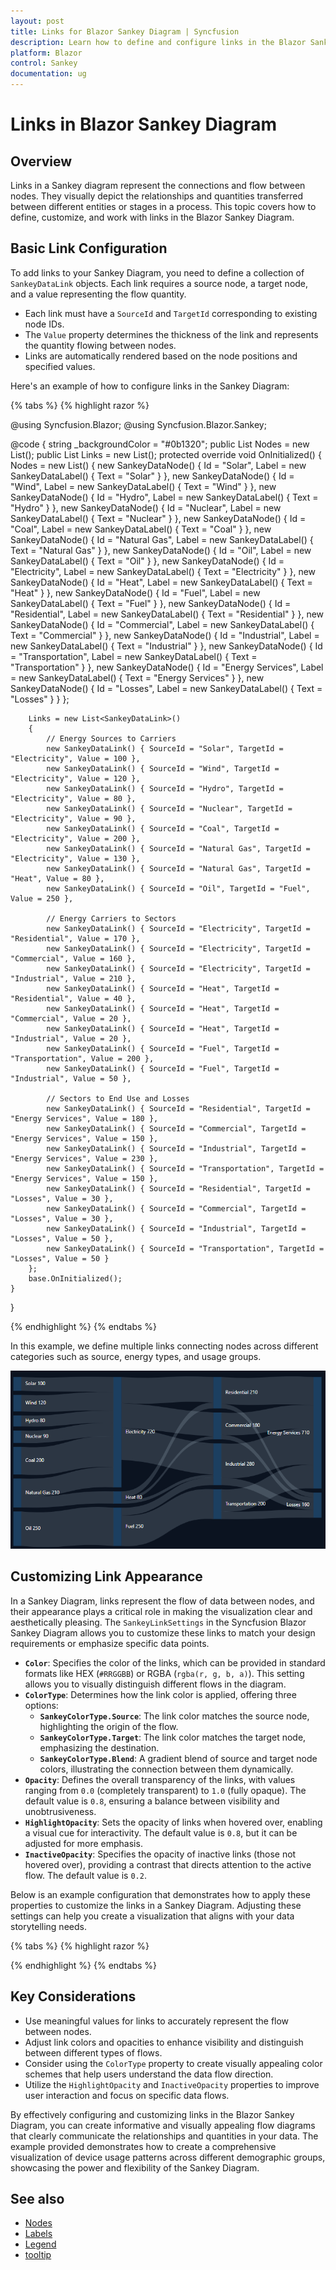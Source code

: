 ```yaml
---
layout: post
title: Links for Blazor Sankey Diagram | Syncfusion
description: Learn how to define and configure links in the Blazor Sankey Diagram to represent connections between nodes.
platform: Blazor
control: Sankey
documentation: ug
---
```


# Links in Blazor Sankey Diagram

## Overview

Links in a Sankey diagram represent the connections and flow between nodes. They visually depict the relationships and quantities transferred between different entities or stages in a process. This topic covers how to define, customize, and work with links in the Blazor Sankey Diagram.

## Basic Link Configuration

To add links to your Sankey Diagram, you need to define a collection of `SankeyDataLink` objects. Each link requires a source node, a target node, and a value representing the flow quantity.

- Each link must have a `SourceId` and `TargetId` corresponding to existing node IDs.
- The `Value` property determines the thickness of the link and represents the quantity flowing between nodes.
- Links are automatically rendered based on the node positions and specified values.

Here's an example of how to configure links in the Sankey Diagram:

{% tabs %}
{% highlight razor %}

@using Syncfusion.Blazor;
@using Syncfusion.Blazor.Sankey;

<SfSankey BackgroundColor="@_backgroundColor" Nodes=@Nodes Links=@Links>
    <SankeyNodeSettings Color="#1c3f60" ></SankeyNodeSettings>
    <SankeyLinkSettings Color="#afc1d0" Opacity="0.2"></SankeyLinkSettings>
    <SankeyLabelSettings Color="#FFFFFF" FontWeight="400" ></SankeyLabelSettings>
    <SankeyLegendSettings Visible="false"></SankeyLegendSettings>
</SfSankey>
@code {
    string _backgroundColor = "#0b1320";
    public List<SankeyDataNode> Nodes = new List<SankeyDataNode>();
    public List<SankeyDataLink> Links = new List<SankeyDataLink>();
    protected override void OnInitialized()
    {
        Nodes = new List<SankeyDataNode>()
        {
            new SankeyDataNode() { Id = "Solar", Label = new SankeyDataLabel() { Text = "Solar" } },
            new SankeyDataNode() { Id = "Wind", Label = new SankeyDataLabel() { Text = "Wind" } },
            new SankeyDataNode() { Id = "Hydro", Label = new SankeyDataLabel() { Text = "Hydro" } },
            new SankeyDataNode() { Id = "Nuclear", Label = new SankeyDataLabel() { Text = "Nuclear" } },
            new SankeyDataNode() { Id = "Coal", Label = new SankeyDataLabel() { Text = "Coal" } },
            new SankeyDataNode() { Id = "Natural Gas", Label = new SankeyDataLabel() { Text = "Natural Gas" } },
            new SankeyDataNode() { Id = "Oil", Label = new SankeyDataLabel() { Text = "Oil" } },
            new SankeyDataNode() { Id = "Electricity", Label = new SankeyDataLabel() { Text = "Electricity" } },
            new SankeyDataNode() { Id = "Heat", Label = new SankeyDataLabel() { Text = "Heat" } },
            new SankeyDataNode() { Id = "Fuel", Label = new SankeyDataLabel() { Text = "Fuel" } },
            new SankeyDataNode() { Id = "Residential", Label = new SankeyDataLabel() { Text = "Residential" } },
            new SankeyDataNode() { Id = "Commercial", Label = new SankeyDataLabel() { Text = "Commercial" } },
            new SankeyDataNode() { Id = "Industrial", Label = new SankeyDataLabel() { Text = "Industrial" } },
            new SankeyDataNode() { Id = "Transportation", Label = new SankeyDataLabel() { Text = "Transportation" } },
            new SankeyDataNode() { Id = "Energy Services", Label = new SankeyDataLabel() { Text = "Energy Services" } },
            new SankeyDataNode() { Id = "Losses", Label = new SankeyDataLabel() { Text = "Losses" } }
        };

        Links = new List<SankeyDataLink>()
        {
            // Energy Sources to Carriers
            new SankeyDataLink() { SourceId = "Solar", TargetId = "Electricity", Value = 100 },
            new SankeyDataLink() { SourceId = "Wind", TargetId = "Electricity", Value = 120 },
            new SankeyDataLink() { SourceId = "Hydro", TargetId = "Electricity", Value = 80 },
            new SankeyDataLink() { SourceId = "Nuclear", TargetId = "Electricity", Value = 90 },
            new SankeyDataLink() { SourceId = "Coal", TargetId = "Electricity", Value = 200 },
            new SankeyDataLink() { SourceId = "Natural Gas", TargetId = "Electricity", Value = 130 },
            new SankeyDataLink() { SourceId = "Natural Gas", TargetId = "Heat", Value = 80 },
            new SankeyDataLink() { SourceId = "Oil", TargetId = "Fuel", Value = 250 },

            // Energy Carriers to Sectors
            new SankeyDataLink() { SourceId = "Electricity", TargetId = "Residential", Value = 170 },
            new SankeyDataLink() { SourceId = "Electricity", TargetId = "Commercial", Value = 160 },
            new SankeyDataLink() { SourceId = "Electricity", TargetId = "Industrial", Value = 210 },
            new SankeyDataLink() { SourceId = "Heat", TargetId = "Residential", Value = 40 },
            new SankeyDataLink() { SourceId = "Heat", TargetId = "Commercial", Value = 20 },
            new SankeyDataLink() { SourceId = "Heat", TargetId = "Industrial", Value = 20 },
            new SankeyDataLink() { SourceId = "Fuel", TargetId = "Transportation", Value = 200 },
            new SankeyDataLink() { SourceId = "Fuel", TargetId = "Industrial", Value = 50 },

            // Sectors to End Use and Losses
            new SankeyDataLink() { SourceId = "Residential", TargetId = "Energy Services", Value = 180 },
            new SankeyDataLink() { SourceId = "Commercial", TargetId = "Energy Services", Value = 150 },
            new SankeyDataLink() { SourceId = "Industrial", TargetId = "Energy Services", Value = 230 },
            new SankeyDataLink() { SourceId = "Transportation", TargetId = "Energy Services", Value = 150 },
            new SankeyDataLink() { SourceId = "Residential", TargetId = "Losses", Value = 30 },
            new SankeyDataLink() { SourceId = "Commercial", TargetId = "Losses", Value = 30 },
            new SankeyDataLink() { SourceId = "Industrial", TargetId = "Losses", Value = 50 },
            new SankeyDataLink() { SourceId = "Transportation", TargetId = "Losses", Value = 50 }
        };
        base.OnInitialized();
    }
}

{% endhighlight %}
{% endtabs %}


In this example, we define multiple links connecting nodes across different categories such as source, energy types, and usage groups.

![Blazor Sankey Link Customization](images/links/sankey-basic-link.png)

## Customizing Link Appearance

In a Sankey Diagram, links represent the flow of data between nodes, and their appearance plays a critical role in making the visualization clear and aesthetically pleasing. The `SankeyLinkSettings` in the Syncfusion Blazor Sankey Diagram allows you to customize these links to match your design requirements or emphasize specific data points.

- **`Color`**: Specifies the color of the links, which can be provided in standard formats like HEX (`#RRGGBB`) or RGBA (`rgba(r, g, b, a)`). This setting allows you to visually distinguish different flows in the diagram.
- **`ColorType`**: Determines how the link color is applied, offering three options:
  - **`SankeyColorType.Source`**: The link color matches the source node, highlighting the origin of the flow.
  - **`SankeyColorType.Target`**: The link color matches the target node, emphasizing the destination.
  - **`SankeyColorType.Blend`**: A gradient blend of source and target node colors, illustrating the connection between them dynamically.
- **`Opacity`**: Defines the overall transparency of the links, with values ranging from `0.0` (completely transparent) to `1.0` (fully opaque). The default value is `0.8`, ensuring a balance between visibility and unobtrusiveness.
- **`HighlightOpacity`**: Sets the opacity of links when hovered over, enabling a visual cue for interactivity. The default value is `0.8`, but it can be adjusted for more emphasis.
- **`InactiveOpacity`**: Specifies the opacity of inactive links (those not hovered over), providing a contrast that directs attention to the active flow. The default value is `0.2`.

Below is an example configuration that demonstrates how to apply these properties to customize the links in a Sankey Diagram. Adjusting these settings can help you create a visualization that aligns with your data storytelling needs.

{% tabs %}
{% highlight razor %}

<SankeyLinkSettings 
    Color="blue" 
    ColorType="SankeyColorType.Source" 
    HighlightOpacity="1" 
    InactiveOpacity="0.3" 
    Opacity="0.7">
</SankeyLinkSettings>

{% endhighlight %}
{% endtabs %}

## Key Considerations

- Use meaningful values for links to accurately represent the flow between nodes.
- Adjust link colors and opacities to enhance visibility and distinguish between different types of flows.
- Consider using the `ColorType` property to create visually appealing color schemes that help users understand the data flow direction.
- Utilize the `HighlightOpacity` and `InactiveOpacity` properties to improve user interaction and focus on specific data flows.

By effectively configuring and customizing links in the Blazor Sankey Diagram, you can create informative and visually appealing flow diagrams that clearly communicate the relationships and quantities in your data. The example provided demonstrates how to create a comprehensive visualization of device usage patterns across different demographic groups, showcasing the power and flexibility of the Sankey Diagram.

## See also

* [Nodes](./nodes)
* [Labels](./labels)
* [Legend](./legend)
* [tooltip](./tooltip)